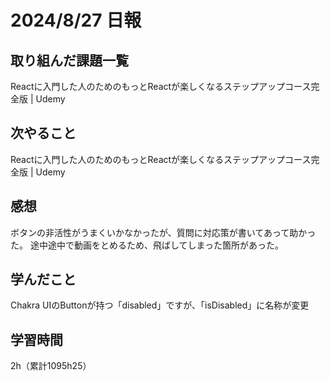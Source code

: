 # 2024/8/27 日報
## 取り組んだ課題一覧
Reactに入門した人のためのもっとReactが楽しくなるステップアップコース完全版 | Udemy

## 次やること
Reactに入門した人のためのもっとReactが楽しくなるステップアップコース完全版 | Udemy

## 感想
ボタンの非活性がうまくいかなかったが、質問に対応策が書いてあって助かった。
途中途中で動画をとめるため、飛ばしてしまった箇所があった。


## 学んだこと
Chakra UIのButtonが持つ「disabled」ですが、「isDisabled」に名称が変更

## 学習時間
2h（累計1095h25）
